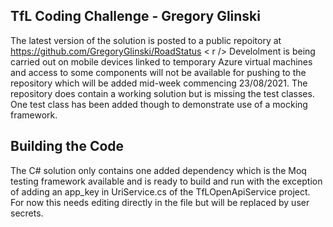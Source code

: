 ## TfL Coding Challenge - Gregory Glinski

The latest version of the solution is posted to a public repoitory at https://github.com/GregoryGlinski/RoadStatus
< r />
Develolment is being carried out on mobile devices linked to temporary Azure virtual machines
and access to some components will not be available for pushing to the repository which will be added mid-week commencing 23/08/2021.
The repository does contain a working solution but is missing the test classes. One test class has been added though to demonstrate use of a mocking framework.

## Building the Code
The C# solution only contains one added dependency which is the Moq testing framework available and is ready to build and run
with the exception of adding an app_key in UriService.cs of the TfLOpenApiService project. For now this needs editing directly in the file but will be replaced by user secrets.
